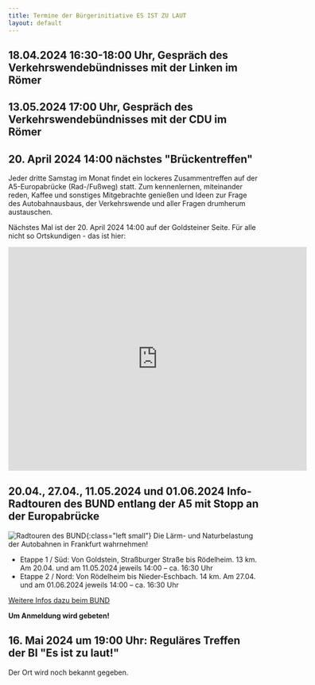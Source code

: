```yaml
---
title: Termine der Bürgerinitiative ES IST ZU LAUT
layout: default
---
```


## 18.04.2024 16:30-18:00 Uhr, Gespräch des Verkehrswendebündnisses mit der Linken im Römer

## 13.05.2024 17:00 Uhr, Gespräch des Verkehrswendebündnisses mit der CDU im Römer

## 20. April 2024 14:00 nächstes "Brückentreffen"

Jeder dritte Samstag im Monat findet ein lockeres Zusammentreffen auf der A5-Europabrücke (Rad-/Fußweg) statt. Zum kennenlernen, miteinander reden, Kaffee und sonstiges Mitgebrachte genießen und Ideen zur Frage des Autobahnausbaus, der Verkehrswende und aller Fragen drumherum austauschen.

Nächstes Mal ist der 20. April 2024 14:00 auf der Goldsteiner Seite. Für alle nicht so Ortskundigen - das ist hier:

<iframe src="https://www.google.com/maps/embed?pb=!1m17!1m12!1m3!1d2559.8371384544007!2d8.617371!3d50.089335999999996!2m3!1f0!2f0!3f0!3m2!1i1024!2i768!4f13.1!3m2!1m1!2zNTDCsDA1JzIxLjYiTiA4wrAzNycwMi41IkU!5e0!3m2!1sde!2sde!4v1710307283210!5m2!1sde!2sde" width="600" height="450" style="border:0;" allowfullscreen="" loading="lazy" referrerpolicy="no-referrer-when-downgrade"></iframe>

## 20.04., 27.04., 11.05.2024 und 01.06.2024 Info-Radtouren des BUND entlang der A5 mit Stopp an der Europabrücke

![Radtouren des BUND](https://www.bund-frankfurt.de/fileadmin/_processed_/5/1/csm-BUND-A5-Inforadtouren-Etappe-1u2-grafik-rh-2-9b93a6aca2.jpg){:class="left small"}
Die Lärm- und Naturbelastung der Autobahnen in Frankfurt wahrnehmen!

- Etappe 1 / Süd: Von Goldstein, Straßburger Straße bis Rödelheim. 13 km. Am 20.04. und am 11.05.2024 jeweils 14:00 – ca. 16:30 Uhr
- Etappe 2 / Nord: Von Rödelheim bis Nieder-Eschbach. 14 km. Am 27.04. und am 01.06.2024 jeweils 14:00 – ca. 16:30 Uhr

[Weitere Infos dazu beim BUND](https://www.bund-frankfurt.de/service/meldungen/detail/news/radtouren-zur-info-ueber-die-spurerweiterung-der-a5/)

**Um Anmeldung wird gebeten!**

<div style="clear: both;"></div>

## 16. Mai 2024 um 19:00 Uhr: Reguläres Treffen der BI "Es ist zu laut!"

Der Ort wird noch bekannt gegeben.

<!-- Das Treffen der Bürgerinitiative ist diesmal im 1. Stock des Evangelischen Gemeindehauses
neben der Segenskirche in Griesheim -->

<!-- <iframe src="https://www.google.com/maps/embed?pb=!1m14!1m8!1m3!1d2559.7250536635793!2d8.6042458!3d50.0914344!3m2!1i1024!2i768!4f13.1!3m3!1m2!1s0x47bd0a3560c32ad3%3A0x2423249f2d971a3f!2sAlte%20Falterstra%C3%9Fe%206%2C%2065933%20Frankfurt%20am%20Main!5e0!3m2!1sde!2sde!4v1705343460586!5m2!1sde!2sde" width="600" height="450" style="border:0;" allowfullscreen="" loading="lazy" referrerpolicy="no-referrer-when-downgrade"></iframe> -->

<!-- Das Treffen der Bürgerinitiative ist diesmal im Heimathaus Goldstein, Goldsteinstraße 300 -->

<!-- <iframe src="https://www.google.com/maps/embed?pb=!1m18!1m12!1m3!1d2560.19283048227!2d8.609488912765515!3d50.08267647140557!2m3!1f0!2f0!3f0!3m2!1i1024!2i768!4f13.1!3m3!1m2!1s0x47bd0bb22c193c37%3A0xe97bb55d31252d30!2sGoldsteinstra%C3%9Fe%20300%2C%2060529%20Frankfurt%20am%20Main!5e0!3m2!1sde!2sde!4v1708159476847!5m2!1sde!2sde" width="600" height="450" style="border:0;" allowfullscreen="" loading="lazy" referrerpolicy="no-referrer-when-downgrade"></iframe> -->

<!--Das Treffen der Bürgerinitiative ist diesmal im Gemeindehaus der Dankeskirche in Goldstein -->

<!--iframe src="https://www.google.com/maps/embed?pb=!1m18!1m12!1m3!1d2560.165859136906!2d8.60626057681389!3d50.08318147152423!2m3!1f0!2f0!3f0!3m2!1i1024!2i768!4f13.1!3m3!1m2!1s0x47bd0bb2e041680d%3A0x32a09860ec50e2f7!2sEvangelische%20Dankeskirche%20Frankfurt%20-%20Evangelische%20Dankeskirchengemeinde%20Frankfurt%2FMain!5e0!3m2!1sde!2sde!4v1698586884383!5m2!1sde!2sde" width="600" height="450" style="border:0;" allowfullscreen="" loading="lazy" referrerpolicy="no-referrer-when-downgrade"></iframe-->
